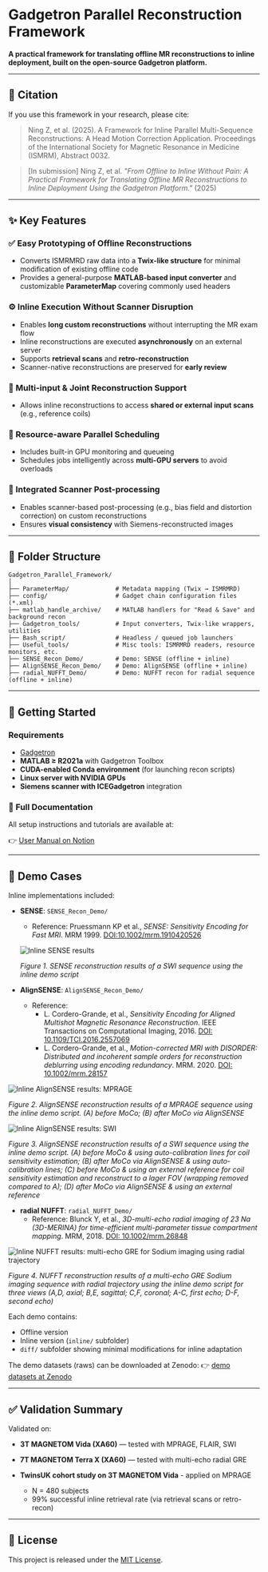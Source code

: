# Gadgetron Parallel Reconstruction Framework

**A practical framework for translating offline MR reconstructions to inline deployment, built on the open-source Gadgetron platform.**

---

## 📝 Citation

If you use this framework in your research, please cite:

> Ning Z, et al. (2025). A Framework for Inline Parallel Multi-Sequence Reconstructions: A Head Motion Correction Application. Proceedings of the International Society for Magnetic Resonance in Medicine (ISMRM), Abstract 0032.

> [In submission] Ning Z, et al. *"From Offline to Inline Without Pain: A Practical Framework for Translating Offline MR Reconstructions to Inline Deployment Using the Gadgetron Platform."* (2025)

---

## ✨ Key Features

### ✅ Easy Prototyping of Offline Reconstructions

* Converts ISMRMRD raw data into a **Twix-like structure** for minimal modification of existing offline code
* Provides a general-purpose **MATLAB-based input converter** and customizable **ParameterMap** covering commonly used headers

### ⚙️ Inline Execution Without Scanner Disruption

* Enables **long custom reconstructions** without interrupting the MR exam flow
* Inline reconstructions are executed **asynchronously** on an external server
* Supports **retrieval scans** and **retro-reconstruction**
* Scanner-native reconstructions are preserved for **early review**

### 🔁 Multi-input & Joint Reconstruction Support

* Allows inline reconstructions to access **shared or external input scans** (e.g., reference coils)

### 🧠 Resource-aware Parallel Scheduling

* Includes built-in GPU monitoring and queueing
* Schedules jobs intelligently across **multi-GPU servers** to avoid overloads

### 🧬 Integrated Scanner Post-processing

* Enables scanner-based post-processing (e.g., bias field and distortion correction) on custom reconstructions
* Ensures **visual consistency** with Siemens-reconstructed images

---

## 📁 Folder Structure

```
Gadgetron_Parallel_Framework/
│
├── ParameterMap/             # Metadata mapping (Twix → ISMRMRD)
├── config/                   # Gadget chain configuration files (*.xml)
├── matlab_handle_archive/    # MATLAB handlers for "Read & Save" and background recon
├── Gadgetron_tools/          # Input converters, Twix-like wrappers, utilities
├── Bash_script/              # Headless / queued job launchers
├── Useful_tools/             # Misc tools: ISMRMRD readers, resource monitors, etc.
├── SENSE_Recon_Demo/         # Demo: SENSE (offline + inline)
├── AlignSENSE_Recon_Demo/    # Demo: AlignSENSE (offline + inline)
├── radial_NUFFT_Demo/        # Demo: NUFFT recon for radial sequence (offline + inline)
```

---

## 🚀 Getting Started

### Requirements

* [Gadgetron](https://github.com/gadgetron/gadgetron)
* **MATLAB ≥ R2021a** with Gadgetron Toolbox
* **CUDA-enabled Conda environment** (for launching recon scripts)
* **Linux server with NVIDIA GPUs**
* **Siemens scanner with ICEGadgetron** integration

### 📖 Full Documentation

All setup instructions and tutorials are available at:

👉 [User Manual on Notion](https://shine-pond-caf.notion.site/User-manual-20961ff38021807f89a8fdcc819acd0b?source=copy_link)

---

## 🧪 Demo Cases

Inline implementations included:

- **SENSE**: `SENSE_Recon_Demo/`
   - Reference: Pruessmann KP et al., *SENSE: Sensitivity Encoding for Fast MRI*. MRM 1999. [DOI:10.1002/mrm.1910420526](https://doi.org/10.1002/mrm.1910420526)
  
  ![Inline SENSE results](./SENSE_Recon_Demo/Demo_SWI.png)
  
  *Figure 1. SENSE reconstruction results of a SWI sequence using the inline demo script*
- **AlignSENSE**: `AlignSENSE_Recon_Demo/`
  - Reference:
    - L. Cordero-Grande, et al., *Sensitivity Encoding for Aligned Multishot Magnetic Resonance Reconstruction*. IEEE Transactions on Computational Imaging, 2016. [DOI: 10.1109/TCI.2016.2557069](https://ieeexplore.ieee.org/document/7457367)
    - L. Cordero-Grande, et al., *Motion-corrected MRI with DISORDER: Distributed and incoherent sample orders for reconstruction deblurring using encoding redundancy*. MRM. 2020. [DOI: 10.1002/mrm.28157](https://onlinelibrary.wiley.com/doi/10.1002/mrm.28157)

![Inline AlignSENSE results: MPRAGE](./AlignSENSE_Recon_Demo/Demo_MoCo_MPRAGE.png)

*Figure 2. AlignSENSE reconstruction results of a MPRAGE sequence using the inline demo script. (A) before MoCo; (B) after MoCo via AlignSENSE*

![Inline AlignSENSE results: SWI](./AlignSENSE_Recon_Demo/Demo_MoCo_smallFOV_SWI.png)

*Figure 3. AlignSENSE reconstruction results of a SWI sequence using the inline demo script. (A) before MoCo & using auto-calibration lines for coil sensitivity estimation; (B) after MoCo via AlignSENSE & using auto-calibration lines; (C) before MoCo & using an external reference for coil sensitivity estimation and reconstruct to a lager FOV (wrapping removed compared to A); (D) after MoCo via AlignSENSE & using an external reference*
    


- **radial NUFFT**: `radial_NUFFT_Demo/`
   - Reference: Blunck Y, et al., *3D-multi-echo radial imaging of 23 Na (3D-MERINA) for time-efficient multi-parameter tissue compartment mapping*. MRM, 2018. [DOI: 10.1002/mrm.26848](https://onlinelibrary.wiley.com/doi/10.1002/mrm.26848)
 
![Inline NUFFT results: multi-echo GRE for Sodium imaging using radial trajectory](./radial_NUFFT_Demo/Demo_radial_sodium_invivo.jpg)

*Figure 4. NUFFT reconstruction results of a multi-echo GRE Sodium imaging sequence with radial trajectory using the inline demo script for three views (A,D, axial; B,E, sagittal; C,F, coronal; A-C, first echo; D-F, second echo)*

Each demo contains:

* Offline version
* Inline version (`inline/` subfolder)
* `diff/` subfolder showing minimal modifications for inline adaptation

The demo datasets (raws) can be downloaded at Zenodo: 
👉 [demo datasets at Zenodo](https://zenodo.org/uploads/15839027)

---

## ✅ Validation Summary

Validated on:

* **3T MAGNETOM Vida (XA60)** — tested with MPRAGE, FLAIR, SWI
* **7T MAGNETOM Terra X (XA60)** — tested with multi-echo radial GRE
* **TwinsUK cohort study on 3T MAGNETOM Vida** - applied on MPRAGE

  * N = 480 subjects
  * 99% successful inline retrieval rate (via retrieval scans or retro-recon)

---

## 📄 License

This project is released under the [MIT License](LICENSE).
